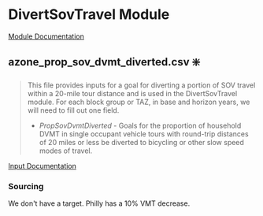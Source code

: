 # DivertSovTravel Module

[Module Documentation](https://github.com/VisionEval/VisionEval-Docs/blob/master/tutorials/verspm/Modules_and_Outputs.md/#divertsovtravel)

## azone_prop_sov_dvmt_diverted.csv ❇️

>This file provides inputs for a goal for diverting a portion of SOV travel within a 20-mile tour distance and is used in the DivertSovTravel module. For each block group or TAZ, in base and horizon years, we will need to fill out one field.
>- _PropSovDvmtDiverted_ - Goals for the proportion of household DVMT in single occupant vehicle tours with round-trip distances of 20 miles or less be diverted to bicycling or other slow speed modes of travel.

[Input Documentation](https://github.com/VisionEval/VisionEval-Docs/blob/master/tutorials/verspm/Modules_and_Outputs.md/#user-input-files-24)

### Sourcing
We don't have a target. Philly has a 10% VMT decrease. 
